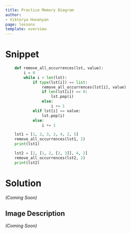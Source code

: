 ```yaml
---
title: Practice Memory Diagram
author:
- Viktorya Hunanyan
page: lessons
template: overview
---
```


# Snippet

```python
    def remove_all_occurrences(lst, value):
        i = 0
        while i < len(lst):
            if type(lst[i]) == list:
                remove_all_occurrences(lst[i], value)
                if len(lst[i]) == 0:
                    lst.pop(i)
                else:
                    i += 1
            elif lst[i] == value:
                lst.pop(i)
            else:
                i += 1

    lst1 = [1, 2, 3, 2, 4, 2, 5]
    remove_all_occurrences(lst1, 2)
    print(lst1)

    lst2 = [2, [1, 2, [2, 3]], 4, 2]
    remove_all_occurrences(lst2, 2)
    print(lst2)
```

# Solution
*(Coming Soon)*
<!-- [Solution Video](https://youtu.be/mr_7bk3F6to)

<img class="img-fluid" src="/static/practice-mem-diagrams/silly-loop.png" alt="Image Description Here"  />  -->

## Image Description 
*(Coming Soon)*